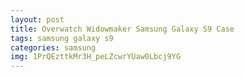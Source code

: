 ```yaml
---
layout: post
title: Overwatch Widowmaker Samsung Galaxy S9 Case
tags: samsung galaxy s9
categories: samsung
img: 1PrQEzttkMr3H_peLZcwrYUaw0Lbcj9YG
---
```


